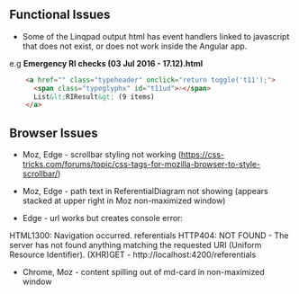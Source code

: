 
## Functional Issues

- Some of the Linqpad output html has event handlers linked to javascript that does not exist, or does not work inside the Angular app.

e.g
**Emergency RI checks (03 Jul 2016 - 17.12).html**

```html
    <a href="" class="typeheader" onclick="return toggle('t11');">
      <span class="typeglyphx" id="t11ud">˄</span>
      List&lt;RIResult&gt; (9 items)
    </a>
```

## Browser Issues

- Moz, Edge - scrollbar styling not working (https://css-tricks.com/forums/topic/css-tags-for-mozilla-browser-to-style-scrollbar/)

- Moz, Edge - path text in ReferentialDiagram not showing (appears stacked at upper right in Moz non-maximized window)

- Edge - url works but creates console error:

HTML1300: Navigation occurred.
referentials
HTTP404: NOT FOUND - The server has not found anything matching the requested URI (Uniform Resource Identifier).
(XHR)GET - http://localhost:4200/referentials

- Chrome, Moz - content spilling out of md-card in non-maximized window
